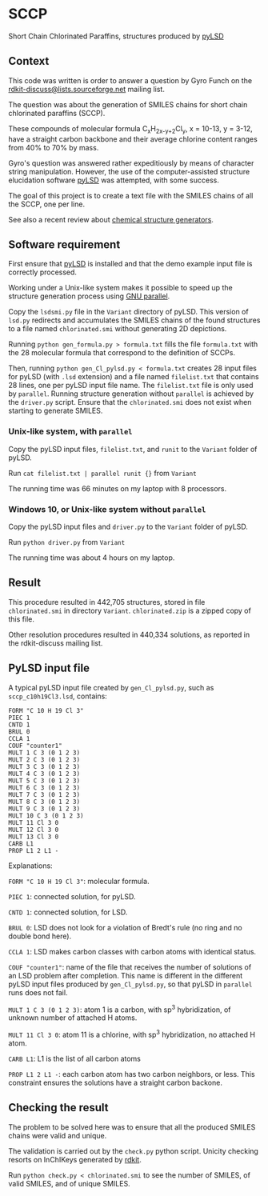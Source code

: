 # SCCP
 Short Chain Chlorinated Paraffins, structures produced by [pyLSD](http://eos.univ-reims.fr/LSD/JmnSoft/PyLSD)

## Context
This code was written is order to answer a question by Gyro Funch
on the rdkit-discuss@lists.sourceforge.net mailing list.

The question was about the generation of SMILES chains for 
short chain chlorinated paraffins (SCCP).

These compounds of molecular formula C<sub>x</sub>H<sub>2x-y+2</sub>Cl<sub>y</sub>,
x = 10-13, y = 3-12, have a straight carbon backbone
and their average chlorine content ranges from 40% to 70% by mass.

Gyro's question was answered rather expeditiously by means of character string manipulation.
However, the use of the computer-assisted structure elucidation software [pyLSD](http://eos.univ-reims.fr/LSD/JmnSoft/PyLSD)
was attempted, with some success.

The goal of this project is to create a text file with the SMILES chains of all the SCCP,
one per line.

See also a recent review about 
[chemical structure generators](https://journals.plos.org/ploscompbiol/article/authors?id=10.1371/journal.pcbi.1008504).

## Software requirement
First ensure that [pyLSD](http://eos.univ-reims.fr/LSD/JmnSoft/PyLSD) is installed
and that the demo example input file is correctly processed.

Working under a Unix-like system makes it possible to speed up the structure
generation process using [GNU parallel](https://www.gnu.org/software/parallel/).

Copy the `lsdsmi.py` file in the `Variant` directory of pyLSD.
This version of `lsd.py` redirects and accumulates the SMILES chains of the found structures
to a file named `chlorinated.smi` without generating 2D depictions.

Running `python gen_formula.py > formula.txt` fills the file `formula.txt` with the 28 
molecular formula that correspond to the definition of SCCPs.

Then, running `python gen_Cl_pylsd.py < formula.txt` creates 28 input files for pyLSD (with `.lsd` extension)
and a file named `filelist.txt` that contains 28 lines, one per pyLSD input file name.
The `filelist.txt` file is only used by `parallel`.
Running structure generation without `parallel` is achieved by the `driver.py` script.
Ensure that the `chlorinated.smi` does not exist when starting to generate SMILES.

### Unix-like system, with `parallel`

Copy the pyLSD input files, `filelist.txt`, and `runit` to the `Variant` folder of pyLSD.

Run `cat filelist.txt | parallel runit {}` from `Variant`

The running time was 66 minutes on my laptop with 8 processors.

### Windows 10, or Unix-like system without `parallel`

Copy the pyLSD input files and `driver.py` to the `Variant` folder of pyLSD.

Run `python driver.py` from `Variant`

The running time was about 4 hours on my laptop.

## Result

This procedure resulted in 442,705 structures, stored in file `chlorinated.smi` in directory `Variant`.
`chlorinated.zip` is a zipped copy of this file.

Other resolution procedures resulted in 440,334 solutions, as reported in the rdkit-discuss mailing list.

## PyLSD input file

A typical pyLSD input file created by `gen_Cl_pylsd.py`, such as `sccp_c10h19Cl3.lsd`, contains:

	FORM "C 10 H 19 Cl 3"
	PIEC 1
	CNTD 1
	BRUL 0
	CCLA 1
	COUF "counter1"
	MULT 1 C 3 (0 1 2 3)
	MULT 2 C 3 (0 1 2 3)
	MULT 3 C 3 (0 1 2 3)
	MULT 4 C 3 (0 1 2 3)
	MULT 5 C 3 (0 1 2 3)
	MULT 6 C 3 (0 1 2 3)
	MULT 7 C 3 (0 1 2 3)
	MULT 8 C 3 (0 1 2 3)
	MULT 9 C 3 (0 1 2 3)
	MULT 10 C 3 (0 1 2 3)
	MULT 11 Cl 3 0
	MULT 12 Cl 3 0
	MULT 13 Cl 3 0
	CARB L1
	PROP L1 2 L1 -

Explanations:

`FORM "C 10 H 19 Cl 3"`: molecular formula.

`PIEC 1`: connected solution, for pyLSD.

`CNTD 1`: connected solution, for LSD.

`BRUL 0`: LSD does not look for a violation of Bredt's rule (no ring and no double bond here).

`CCLA 1`: LSD makes carbon classes with carbon atoms with identical status.

`COUF "counter1"`: name of the file that receives the number of solutions of an LSD problem after completion. This name is different in the different pyLSD input files produced by `gen_Cl_pylsd.py`, so that pyLSD in `parallel` runs does not fail.

`MULT 1 C 3 (0 1 2 3)`: atom 1 is a carbon, with sp<sup>3</sup> hybridization, of unknown number of attached H atoms.

`MULT 11 Cl 3 0`: atom 11 is a chlorine, with sp<sup>3</sup> hybridization, no attached H atom.

`CARB L1`: L1 is the list of all carbon atoms

`PROP L1 2 L1 -`: each carbon atom has two carbon neighbors, or less. This constraint ensures the solutions have a straight carbon backone.

## Checking the result
The problem to be solved here was to ensure that all the produced SMILES chains were valid and unique.

The validation is carried out by the `check.py` python script.
Unicity checking resorts on InChIKeys generated by [rdkit](https://www.rdkit.org/).

Run `python check.py < chlorinated.smi` to see the number of SMILES, of valid SMILES, and of unique SMILES.
